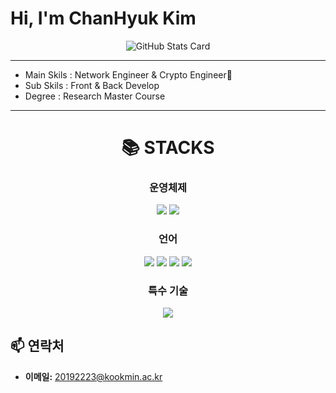 
# Hi, I'm ChanHyuk Kim 

<p align="center">
  <img src="https://commit-ryxxn.vercel.app/api/stats" alt="GitHub Stats Card" />
</p>

---

- Main Skils : Network Engineer & Crypto Engineer👋
- Sub Skils : Front & Back Develop
- Degree : Research Master Course

---


<div align=center><h1>📚 STACKS</h1></div>

<div align="center"> 

  <!-- 🖥️ 운영체제 -->
  <h3>운영체제</h3>
  <img src="https://img.shields.io/badge/linux-FCC624?style=for-the-badge&logo=linux&logoColor=black">   
  <img src="https://img.shields.io/badge/Kali-268BEE?style=for-the-badge&logo=kalilinux&logoColor=white">

  <!-- 💻 언어 -->
  <h3>언어</h3>
  <img src="https://img.shields.io/badge/c-%2300599C.svg?style=for-the-badge&logo=c&logoColor=white">
  <img src="https://img.shields.io/badge/c++-00599C?style=for-the-badge&logo=c%2B%2B&logoColor=white">
  <img src="https://img.shields.io/badge/java-007396?style=for-the-badge&logo=java&logoColor=white"> 
  <img src="https://img.shields.io/badge/python-3776AB?style=for-the-badge&logo=python&logoColor=white">   

  <!-- 🔒 특수 기술 -->
  <h3>특수 기술</h3>
  <img src="https://img.shields.io/badge/crypto-pqc-blueviolet?logo=lock&logoColor=white&style=for-the-badge">

</div>




## 📫 연락처

- **이메일:** 20192223@kookmin.ac.kr







